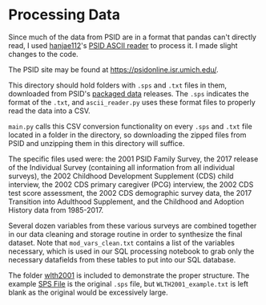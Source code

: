 # Processing Data

Since much of the data from PSID are in a format that pandas can't directly read, I used [hanjae112](https://github.com/hanjae1122)'s [PSID ASCII reader](https://github.com/hanjae1122/PSID) to process it. I made slight changes to the code.

The PSID site may be found at https://psidonline.isr.umich.edu/.

This directory should hold folders with ```.sps``` and ```.txt``` files in them, downloaded from PSID's [packaged data](https://simba.isr.umich.edu/data/PackagedData.aspx) releases. The ```.sps``` indicates the format of the ```.txt```, and ```ascii_reader.py``` uses these format files to properly read the data into a CSV.

```main.py``` calls this CSV conversion functionality on every ```.sps``` and ```.txt``` file located in a folder in the directory, so downloading the zipped files from PSID and unzipping them in this directory will suffice.

The specific files used were: the 2001 PSID Family Survey, the 2017 release of the Individual Survey (containing all information from all individual surveys), the 2002 Childhood Development Supplement (CDS) child interview, the 2002 CDS primary caregiver (PCG) interview, the 2002 CDS test score assessment, the 2002 CDS demographic survey data, the 2017 Transition into Adulthood Supplement, and the Childhood and Adoption History data from 1985-2017.

Several dozen variables from these various surveys are combined together in our data cleaning and storage routine in order to synthesize the final dataset. Note that ```mod_vars_clean.txt``` contains a list of the variables necessary, which is used in our SQL processing notebook to grab only the necessary datafields from these tables to put into our SQL database.

The folder [wlth2001](wlth2001) is included to demonstrate the proper structure. The example [SPS File](wlth2001/WLTH2001_example.sps) is the original ```.sps``` file, but ```WLTH2001_example.txt``` is left blank as the original would be excessively large.